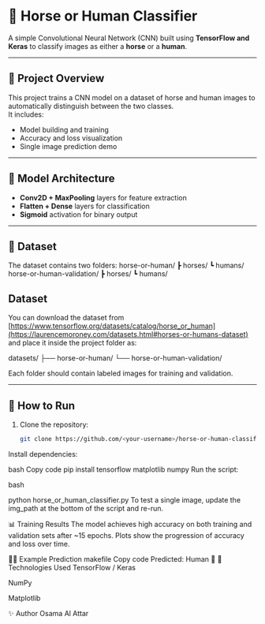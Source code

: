 # 🧠 Horse or Human Classifier

A simple Convolutional Neural Network (CNN) built using **TensorFlow and Keras** to classify images as either a **horse** or a **human**.

---

## 🚀 Project Overview
This project trains a CNN model on a dataset of horse and human images to automatically distinguish between the two classes.  
It includes:
- Model building and training
- Accuracy and loss visualization
- Single image prediction demo

---

## 🧩 Model Architecture
- **Conv2D + MaxPooling** layers for feature extraction  
- **Flatten + Dense** layers for classification  
- **Sigmoid** activation for binary output  

---

## 📂 Dataset
The dataset contains two folders:
horse-or-human/
┣ horses/
┗ humans/
horse-or-human-validation/
┣ horses/
┗ humans/

## Dataset
You can download the dataset from [https://www.tensorflow.org/datasets/catalog/horse_or_human](https://laurencemoroney.com/datasets.html#horses-or-humans-dataset)
and place it inside the project folder as:

datasets/
├── horse-or-human/
└── horse-or-human-validation/

Each folder should contain labeled images for training and validation.

---

## 🧪 How to Run
1. Clone the repository:
   ```bash
   git clone https://github.com/<your-username>/horse-or-human-classifier.git
Install dependencies:

bash
Copy code
pip install tensorflow matplotlib numpy
Run the script:

bash

python horse_or_human_classifier.py
To test a single image, update the img_path at the bottom of the script and re-run.

📊 Training Results
The model achieves high accuracy on both training and validation sets after ~15 epochs.
Plots show the progression of accuracy and loss over time.

🧍🐴 Example Prediction
makefile
Copy code
Predicted: Human 🧍
🧰 Technologies Used
TensorFlow / Keras

NumPy

Matplotlib

✨ Author
Osama Al Attar
